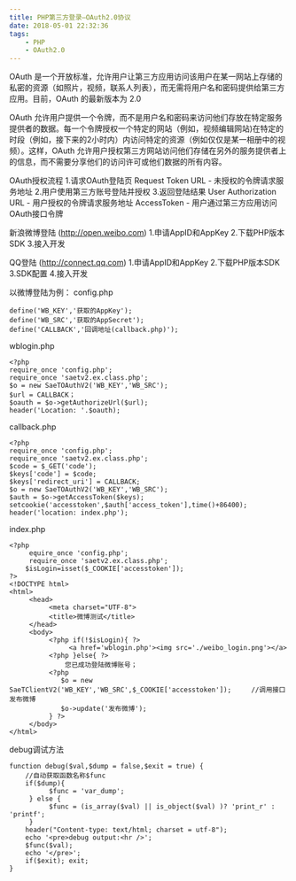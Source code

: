 ```yaml
---
title: PHP第三方登录—OAuth2.0协议
date: 2018-05-01 22:32:36
tags: 
    - PHP
    - OAuth2.0
---
```

OAuth 是一个开放标准，允许用户让第三方应用访问该用户在某一网站上存储的私密的资源（如照片，视频，联系人列表），而无需将用户名和密码提供给第三方应用。目前，OAuth 的最新版本为 2.0
<!--more-->

OAuth 允许用户提供一个令牌，而不是用户名和密码来访问他们存放在特定服务提供者的数据。每一个令牌授权一个特定的网站（例如，视频编辑网站)在特定的时段（例如，接下来的2小时内）内访问特定的资源（例如仅仅是某一相册中的视频）。这样，OAuth 允许用户授权第三方网站访问他们存储在另外的服务提供者上的信息，而不需要分享他们的访问许可或他们数据的所有内容。


OAuth授权流程
1.请求OAuth登陆页
Request Token URL - 未授权的令牌请求服务地址
2.用户使用第三方账号登陆并授权
3.返回登陆结果
User Authorization URL - 用户授权的令牌请求服务地址
AccessToken - 用户通过第三方应用访问OAuth接口令牌

新浪微博登陆 (http://open.weibo.com)
1.申请AppID和AppKey
2.下载PHP版本SDK
3.接入开发

QQ登陆 (http://connect.qq.com)
1.申请AppID和AppKey
2.下载PHP版本SDK
3.SDK配置
4.接入开发

以微博登陆为例：
config.php
```
define('WB_KEY','获取的AppKey');
define('WB_SRC','获取的AppSecret');
define('CALLBACK','回调地址(callback.php)');
```
wblogin.php
```
<?php
require_once 'config.php';
require_once 'saetv2.ex.class.php';
$o = new SaeTOAuthV2('WB_KEY','WB_SRC');
$url = CALLBACK；
$oauth = $o->getAuthorizeUrl($url);
header('Location: '.$oauth);
```
callback.php
```
<?php
require_once 'config.php';
require_once 'saetv2.ex.class.php';
$code = $_GET('code');
$keys['code'] = $code;
$keys['redirect_uri'] = CALLBACK;
$o = new SaeTOAuthV2('WB_KEY','WB_SRC');
$auth = $o->getAccessToken($keys);
setcookie('accesstoken',$auth['access_token'],time()+86400);
header('location: index.php');
```
index.php
```
<?php
     equire_once 'config.php';
     require_once 'saetv2.ex.class.php';
    $isLogin=isset($_COOKIE['accesstoken']);
?>
<!DOCTYPE html>
<html>
     <head>
          <meta charset="UTF-8">
          <title>微博测试</title>
     </head>
     <body>
          <?php if(!$isLogin){ ?>
               <a href='wblogin.php'><img src='./weibo_login.png'></a>
          <?php }else{ ?>
              您已成功登陆微博账号；
          <?php
             $o = new SaeTClientV2('WB_KEY','WB_SRC',$_COOKIE['accesstoken']);     //调用接口发布微博
             $o->update('发布微博');
          } ?>
     </body>
</html>
```
debug调试方法
```
function debug($val,$dump = false,$exit = true) {
    //自动获取函数名称$func
    if($dump){
          $func = 'var_dump';
     } else {
          $func = (is_array($val) || is_object($val) )? 'print_r' : 'printf';
     }
    header("Content-type: text/html; charset = utf-8");
    echo '<pre>debug output:<hr />';
    $func($val);
    echo '</pre>';
    if($exit); exit;
}
```